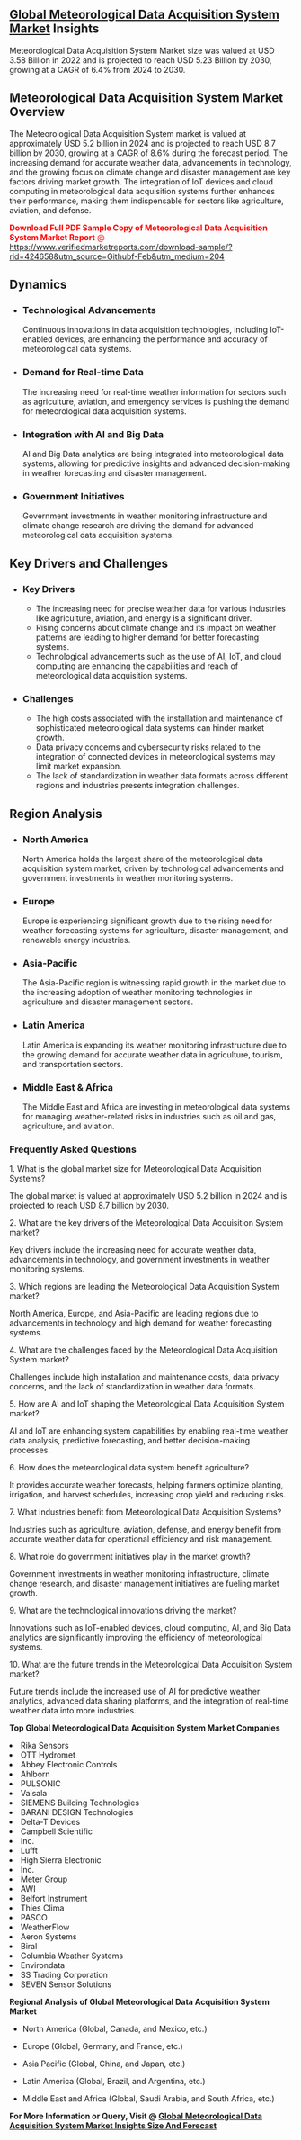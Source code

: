 <h2><a href="https://www.verifiedmarketreports.com/download-sample/?rid=424658&amp;utm_source=Githubf&amp;utm_medium=204" target="_blank">Global Meteorological Data Acquisition System Market</a> Insights</h2><p>Meteorological Data Acquisition System Market size was valued at USD 3.58 Billion in 2022 and is projected to reach USD 5.23 Billion by 2030, growing at a CAGR of 6.4% from 2024 to 2030.</p><p> <h2>Meteorological Data Acquisition System Market Overview</h2> <p>The Meteorological Data Acquisition System market is valued at approximately USD 5.2 billion in 2024 and is projected to reach USD 8.7 billion by 2030, growing at a CAGR of 8.6% during the forecast period. The increasing demand for accurate weather data, advancements in technology, and the growing focus on climate change and disaster management are key factors driving market growth. The integration of IoT devices and cloud computing in meteorological data acquisition systems further enhances their performance, making them indispensable for sectors like agriculture, aviation, and defense.</p> <p><p><span class=""><span style="color: #ff0000;"><strong>Download Full PDF Sample Copy of Meteorological Data Acquisition System Market Report</strong> @ </span><a href="https://www.verifiedmarketreports.com/download-sample/?rid=424658&amp;utm_source=Githubf-Feb&amp;utm_medium=204" target="_blank">https://www.verifiedmarketreports.com/download-sample/?rid=424658&amp;utm_source=Githubf-Feb&amp;utm_medium=204</a></span></p></p> <h2>Dynamics</h2> <ul> <li><h3>Technological Advancements</h3> Continuous innovations in data acquisition technologies, including IoT-enabled devices, are enhancing the performance and accuracy of meteorological data systems.</li> <li><h3>Demand for Real-time Data</h3> The increasing need for real-time weather information for sectors such as agriculture, aviation, and emergency services is pushing the demand for meteorological data acquisition systems.</li> <li><h3>Integration with AI and Big Data</h3> AI and Big Data analytics are being integrated into meteorological data systems, allowing for predictive insights and advanced decision-making in weather forecasting and disaster management.</li> <li><h3>Government Initiatives</h3> Government investments in weather monitoring infrastructure and climate change research are driving the demand for advanced meteorological data acquisition systems.</li> </ul> <h2>Key Drivers and Challenges</h2> <ul> <li><h3>Key Drivers</h3> <ul> <li>The increasing need for precise weather data for various industries like agriculture, aviation, and energy is a significant driver.</li> <li>Rising concerns about climate change and its impact on weather patterns are leading to higher demand for better forecasting systems.</li> <li>Technological advancements such as the use of AI, IoT, and cloud computing are enhancing the capabilities and reach of meteorological data acquisition systems.</li> </ul> </li> <li><h3>Challenges</h3> <ul> <li>The high costs associated with the installation and maintenance of sophisticated meteorological data systems can hinder market growth.</li> <li>Data privacy concerns and cybersecurity risks related to the integration of connected devices in meteorological systems may limit market expansion.</li> <li>The lack of standardization in weather data formats across different regions and industries presents integration challenges.</li> </ul> </li> </ul> <h2>Region Analysis</h2> <ul> <li><h3>North America</h3> North America holds the largest share of the meteorological data acquisition system market, driven by technological advancements and government investments in weather monitoring systems.</li> <li><h3>Europe</h3> Europe is experiencing significant growth due to the rising need for weather forecasting systems for agriculture, disaster management, and renewable energy industries.</li> <li><h3>Asia-Pacific</h3> The Asia-Pacific region is witnessing rapid growth in the market due to the increasing adoption of weather monitoring technologies in agriculture and disaster management sectors.</li> <li><h3>Latin America</h3> Latin America is expanding its weather monitoring infrastructure due to the growing demand for accurate weather data in agriculture, tourism, and transportation sectors.</li> <li><h3>Middle East & Africa</h3> The Middle East and Africa are investing in meteorological data systems for managing weather-related risks in industries such as oil and gas, agriculture, and aviation.</li> </ul> <h3>Frequently Asked Questions</h3> <p>1. What is the global market size for Meteorological Data Acquisition Systems?</p> <p>The global market is valued at approximately USD 5.2 billion in 2024 and is projected to reach USD 8.7 billion by 2030.</p> <p>2. What are the key drivers of the Meteorological Data Acquisition System market?</p> <p>Key drivers include the increasing need for accurate weather data, advancements in technology, and government investments in weather monitoring systems.</p> <p>3. Which regions are leading the Meteorological Data Acquisition System market?</p> <p>North America, Europe, and Asia-Pacific are leading regions due to advancements in technology and high demand for weather forecasting systems.</p> <p>4. What are the challenges faced by the Meteorological Data Acquisition System market?</p> <p>Challenges include high installation and maintenance costs, data privacy concerns, and the lack of standardization in weather data formats.</p> <p>5. How are AI and IoT shaping the Meteorological Data Acquisition System market?</p> <p>AI and IoT are enhancing system capabilities by enabling real-time weather data analysis, predictive forecasting, and better decision-making processes.</p> <p>6. How does the meteorological data system benefit agriculture?</p> <p>It provides accurate weather forecasts, helping farmers optimize planting, irrigation, and harvest schedules, increasing crop yield and reducing risks.</p> <p>7. What industries benefit from Meteorological Data Acquisition Systems?</p> <p>Industries such as agriculture, aviation, defense, and energy benefit from accurate weather data for operational efficiency and risk management.</p> <p>8. What role do government initiatives play in the market growth?</p> <p>Government investments in weather monitoring infrastructure, climate change research, and disaster management initiatives are fueling market growth.</p> <p>9. What are the technological innovations driving the market?</p> <p>Innovations such as IoT-enabled devices, cloud computing, AI, and Big Data analytics are significantly improving the efficiency of meteorological systems.</p> <p>10. What are the future trends in the Meteorological Data Acquisition System market?</p> <p>Future trends include the increased use of AI for predictive weather analytics, advanced data sharing platforms, and the integration of real-time weather data into more industries.</p> </p><p><strong>Top Global Meteorological Data Acquisition System Market Companies</strong></p><div data-test-id=""><p><li>Rika Sensors</li><li> OTT Hydromet</li><li> Abbey Electronic Controls</li><li> Ahlborn</li><li> PULSONIC</li><li> Vaisala</li><li> SIEMENS Building Technologies</li><li> BARANI DESIGN Technologies</li><li> Delta-T Devices</li><li> Campbell Scientific</li><li> Inc.</li><li> Lufft</li><li> High Sierra Electronic</li><li> Inc.</li><li> Meter Group</li><li> AWI</li><li> Belfort Instrument</li><li> Thies Clima</li><li> PASCO</li><li> WeatherFlow</li><li> Aeron Systems</li><li> Biral</li><li> Columbia Weather Systems</li><li> Environdata</li><li> SS Trading Corporation</li><li> SEVEN Sensor Solutions</li></p><div><strong>Regional Analysis of&nbsp;Global Meteorological Data Acquisition System Market</strong></div><ul><li dir="ltr"><p dir="ltr">North America&nbsp;(Global, Canada, and Mexico, etc.)</p></li><li dir="ltr"><p dir="ltr">Europe (Global, Germany, and France, etc.)</p></li><li dir="ltr"><p dir="ltr">Asia Pacific&nbsp;(Global, China, and Japan, etc.)</p></li><li dir="ltr"><p dir="ltr">Latin America&nbsp;(Global, Brazil, and Argentina, etc.)</p></li><li dir="ltr">Middle East and Africa&nbsp;(Global, Saudi Arabia, and South Africa, etc.)</li></ul><p><strong>For More Information or Query, Visit @&nbsp;</strong><strong><a href="https://www.verifiedmarketreports.com/product/meteorological-data-acquisition-system-market/?utm_source=Githubf&amp;utm_medium=204" target="_blank">Global Meteorological Data Acquisition System Market Insights Size And Forecast</a></strong></p></div>
